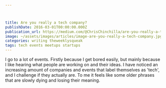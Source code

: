 ```yaml
---



title: Are you really a tech company?
publishDate: 2016-03-01T00:00:00.000Z
publication_url: https://medium.com/@ChrisChinchilla/are-you-really-a-tech-company-63e7b4ed54d4#.x547tw4zr
image: ~/assets/images/articles/image-are-you-really-a-tech-company.jpg
categories: writing theweeklysqueak
tags: tech events meetups startups
---
```


I go to a lot of events. Firstly because I get bored easily, but mainly because I like hearing what people are working on and their ideas. I have noticed an increasing amount of companies and events that label themselves as 'tech', and I challenge if they actually are. To me it feels like some older phrases that are slowly dying and losing their meaning.
